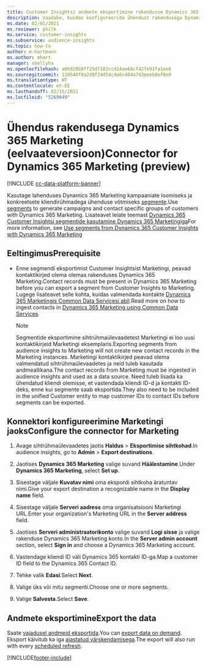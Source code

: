 ```yaml
---
title: Customer Insightsi andmete eksportimine rakendusse Dynamics 365 Marketing
description: Vaadake, kuidas konfigureerida ühendust rakendusega Dynamics 365 Marketing.
ms.date: 02/01/2021
ms.reviewer: philk
ms.service: customer-insights
ms.subservice: audience-insights
ms.topic: how-to
author: m-hartmann
ms.author: mhart
manager: shellyha
ms.openlocfilehash: a06920b8ff25d7102ccd14ae68cf42fe91fa1ee6
ms.sourcegitcommit: 139548f8a2d0f24d54c4a6c404a743eeeb8ef8e0
ms.translationtype: HT
ms.contentlocale: et-EE
ms.lasthandoff: 02/15/2021
ms.locfileid: "5269049"
---
```

# <a name="connector-for-dynamics-365-marketing-preview"></a><span data-ttu-id="9381e-103">Ühendus rakendusega Dynamics 365 Marketing (eelvaateversioon)</span><span class="sxs-lookup"><span data-stu-id="9381e-103">Connector for Dynamics 365 Marketing (preview)</span></span>

[!INCLUDE [cc-data-platform-banner](../includes/cc-data-platform-banner.md)]

<span data-ttu-id="9381e-104">Kasutage lahenduses Dynamics 365 Marketing kampaaniate loomiseks ja konkreetsete kliendirühmadega ühenduse võtmiseks [segmente](segments.md).</span><span class="sxs-lookup"><span data-stu-id="9381e-104">Use [segments](segments.md) to generate campaigns and contact specific groups of customers with Dynamics 365 Marketing.</span></span> <span data-ttu-id="9381e-105">Lisateavet leiate teemast [Dynamics 365 Customer Insightsi segmentide kasutamine Dynamics 365 Marketingiga](https://docs.microsoft.com/dynamics365/marketing/customer-insights-segments)</span><span class="sxs-lookup"><span data-stu-id="9381e-105">For more information, see [Use segments from Dynamics 365 Customer Insights with Dynamics 365 Marketing](https://docs.microsoft.com/dynamics365/marketing/customer-insights-segments)</span></span>

## <a name="prerequisite"></a><span data-ttu-id="9381e-106">Eeltingimus</span><span class="sxs-lookup"><span data-stu-id="9381e-106">Prerequisite</span></span>

- <span data-ttu-id="9381e-107">Enne segmendi eksportimist Customer Insightsist Marketingi, peavad kontaktikirjed olema olemas rakenduses Dynamics 365 Marketing.</span><span class="sxs-lookup"><span data-stu-id="9381e-107">Contact records must be present in Dynamics 365 Marketing before you can export a segment from Customer Insights to Marketing.</span></span> <span data-ttu-id="9381e-108">Lugege lisateavet selle kohta, kuidas valmendada kontakte [Dynamics 365 Marketingis Common Data Servicesi abil](connect-power-query.md).</span><span class="sxs-lookup"><span data-stu-id="9381e-108">Read more on how to ingest contacts in [Dynamics 365 Marketing using Common Data Services](connect-power-query.md).</span></span>

  > [!NOTE]
  > <span data-ttu-id="9381e-109">Segmentide eksportimine sihtrühmaülevaadetest Marketingi ei loo uusi kontaktikirjeid Marketingi eksemplaris.</span><span class="sxs-lookup"><span data-stu-id="9381e-109">Exporting segments from audience insights to Marketing will not create new contact records in the Marketing instances.</span></span> <span data-ttu-id="9381e-110">Marketingi kontaktikirjed peavad olema valmendatud sihtrühmaülevaadetes ja neid tuleb kasutada andmeallikana.</span><span class="sxs-lookup"><span data-stu-id="9381e-110">The contact records from Marketing must be ingested in audience insights and used as a data source.</span></span> <span data-ttu-id="9381e-111">Need tuleb lisada ka ühendatud kliendi olemisse, et vastendada kliendi ID-d ja kontakti ID-deks, enne kui segmente saab eksportida.</span><span class="sxs-lookup"><span data-stu-id="9381e-111">They also need to be included in the unified Customer entity to map customer IDs to contact IDs before segments can be exported.</span></span>

## <a name="configure-the-connector-for-marketing"></a><span data-ttu-id="9381e-112">Konnektori konfigureerimine Marketingi jaoks</span><span class="sxs-lookup"><span data-stu-id="9381e-112">Configure the connector for Marketing</span></span>

1. <span data-ttu-id="9381e-113">Avage sihtrühmaülevaadetes jaotis **Haldus** > **Eksportimise sihtkohad**.</span><span class="sxs-lookup"><span data-stu-id="9381e-113">In audience insights, go to **Admin** > **Export destinations**.</span></span>

1. <span data-ttu-id="9381e-114">Jaotises **Dynamics 365 Marketing** valige suvand **Häälestamine**.</span><span class="sxs-lookup"><span data-stu-id="9381e-114">Under **Dynamics 365 Marketing**, select **Set up**.</span></span>

1. <span data-ttu-id="9381e-115">Sisestage väljale **Kuvatav nimi** oma ekspordi sihtkoha äratuntav nimi.</span><span class="sxs-lookup"><span data-stu-id="9381e-115">Give your export destination a recognizable name in the **Display name** field.</span></span>

1. <span data-ttu-id="9381e-116">Sisestage väljale **Serveri aadress** oma organisatsiooni Marketingi URL.</span><span class="sxs-lookup"><span data-stu-id="9381e-116">Enter your organization's Marketing URL in the **Server address** field.</span></span>

1. <span data-ttu-id="9381e-117">Jaotises **Serveri administraatorikonto** valige suvand **Logi sisse** ja valige rakenduse Dynamics 365 Marketing konto.</span><span class="sxs-lookup"><span data-stu-id="9381e-117">In the **Server admin account** section, select **Sign in** and choose a Dynamics 365 Marketing account.</span></span>

1. <span data-ttu-id="9381e-118">Vastendage kliendi ID väli Dynamics 365 kontakti ID-ga.</span><span class="sxs-lookup"><span data-stu-id="9381e-118">Map a customer ID field to the Dynamics 365 Contact ID.</span></span>

1. <span data-ttu-id="9381e-119">Tehke valik **Edasi**.</span><span class="sxs-lookup"><span data-stu-id="9381e-119">Select **Next**.</span></span>

1. <span data-ttu-id="9381e-120">Valige üks või mitu segmenti.</span><span class="sxs-lookup"><span data-stu-id="9381e-120">Choose one or more segments.</span></span>

1. <span data-ttu-id="9381e-121">Valige **Salvesta**.</span><span class="sxs-lookup"><span data-stu-id="9381e-121">Select **Save**.</span></span>

## <a name="export-the-data"></a><span data-ttu-id="9381e-122">Andmete eksportimine</span><span class="sxs-lookup"><span data-stu-id="9381e-122">Export the data</span></span>

<span data-ttu-id="9381e-123">Saate [vajadusel andmeid eksportida](export-destinations.md).</span><span class="sxs-lookup"><span data-stu-id="9381e-123">You can [export data on demand](export-destinations.md).</span></span> <span data-ttu-id="9381e-124">Eksport käivitub ka iga [ajastatud värskendamisega](system.md#schedule-tab).</span><span class="sxs-lookup"><span data-stu-id="9381e-124">The export will also run with every [scheduled refresh](system.md#schedule-tab).</span></span>


[!INCLUDE[footer-include](../includes/footer-banner.md)]